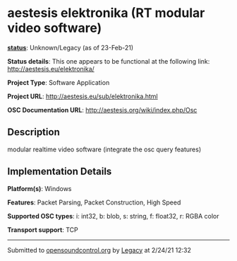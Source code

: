 # aestesis elektronika (RT modular video software)

**[status](../implementation-status.html)**: Unknown/Legacy (as of 23-Feb-21)

**Status details**: 
This one appears to be functional at the following link: http://aestesis.eu/elektronika/

**Project Type**: Software Application

**Project URL**: <http://aestesis.eu/sub/elektronika.html>

**OSC Documentation URL**: <http://aestesis.org/wiki/index.php/Osc>

## Description

modular realtime video software (integrate the osc query features)

## Implementation Details

**Platform(s)**: Windows

**Features**: Packet Parsing, Packet Construction, High Speed

**Supported OSC types**: i: int32, b: blob, s: string, f: float32, r: RGBA color

**Transport support**: TCP

---
Submitted to [opensoundcontrol.org](https://opensoundcontrol.org) by [Legacy](legacy-site.html) at 2/24/21 12:32
